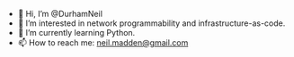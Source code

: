 - 👋 Hi, I’m @DurhamNeil
- 👀 I’m interested in network programmability and infrastructure-as-code.
- 🌱 I’m currently learning Python.
- 📫 How to reach me: neil.madden@gmail.com

<!---
DurhamNeil/DurhamNeil is a ✨ special ✨ repository because its `README.md` (this file) appears on your GitHub profile.
You can click the Preview link to take a look at your changes.
--->
